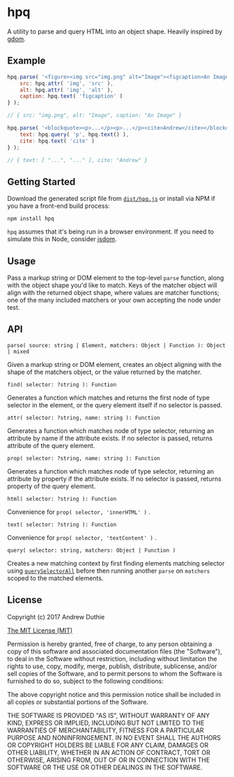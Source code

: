 # hpq

A utility to parse and query HTML into an object shape. Heavily inspired by [gdom](https://github.com/syrusakbary/gdom).

## Example

```js
hpq.parse( '<figure><img src="img.png" alt="Image"><figcaption>An Image</figcaption></figure>', {
	src: hpq.attr( 'img', 'src' ),
	alt: hpq.attr( 'img', 'alt' ),
	caption: hpq.text( 'figcaption' )
} );

// { src: "img.png", alt: "Image", caption: "An Image" }

hpq.parse( '<blockquote><p>...</p><p>...</p><cite>Andrew</cite></blockquote>', {
	text: hpq.query( 'p', hpq.text() ),
	cite: hpq.text( 'cite' )
} );

// { text: [ "...", "..." ], cite: "Andrew" }
```

## Getting Started

Download the generated script file from [`dist/hpq.js`](https://raw.githubusercontent.com/aduth/hpq/master/dist/hpq.js) or install via NPM if you have a front-end build process:

```
npm install hpq
```

`hpq` assumes that it's being run in a browser environment. If you need to simulate this in Node, consider [jsdom](https://www.npmjs.com/package/jsdom).

## Usage

Pass a markup string or DOM element to the top-level `parse` function, along with the object shape you'd like to match. Keys of the matcher object will align with the returned object shape, where values are matcher functions; one of the many included matchers or your own accepting the node under test.

## API

`parse( source: string | Element, matchers: Object | Function ): Object | mixed`

Given a markup string or DOM element, creates an object aligning with the shape of the matchers object, or the value returned by the matcher.

`find( selector: ?string ): Function`

Generates a function which matches and returns the first node of type selector in the element, or the query element itself if no selector is passed.

`attr( selector: ?string, name: string ): Function`

Generates a function which matches node of type selector, returning an attribute by name if the attribute exists. If no selector is passed, returns attribute of the query element.

`prop( selector: ?string, name: string ): Function`

Generates a function which matches node of type selector, returning an attribute by property if the attribute exists. If no selector is passed, returns property of the query element.

`html( selector: ?string ): Function`

Convenience for `prop( selector, 'innerHTML' )` .

`text( selector: ?string ): Function`

Convenience for `prop( selector, 'textContent' )` .

`query( selector: string, matchers: Object | Function )`

Creates a new matching context by first finding elements matching selector using [`querySelectorAll`](https://developer.mozilla.org/en-US/docs/Web/API/Document/querySelectorAll) before then running another `parse` on `matchers` scoped to the matched elements.

## License

Copyright (c) 2017 Andrew Duthie

[The MIT License (MIT)](https://opensource.org/licenses/MIT)

Permission is hereby granted, free of charge, to any person obtaining a copy of this software and associated documentation files (the "Software"), to deal in the Software without restriction, including without limitation the rights to use, copy, modify, merge, publish, distribute, sublicense, and/or sell copies of the Software, and to permit persons to whom the Software is furnished to do so, subject to the following conditions:

The above copyright notice and this permission notice shall be included in all copies or substantial portions of the Software.

THE SOFTWARE IS PROVIDED "AS IS", WITHOUT WARRANTY OF ANY KIND, EXPRESS OR IMPLIED, INCLUDING BUT NOT LIMITED TO THE WARRANTIES OF MERCHANTABILITY, FITNESS FOR A PARTICULAR PURPOSE AND NONINFRINGEMENT. IN NO EVENT SHALL THE AUTHORS OR COPYRIGHT HOLDERS BE LIABLE FOR ANY CLAIM, DAMAGES OR OTHER LIABILITY, WHETHER IN AN ACTION OF CONTRACT, TORT OR OTHERWISE, ARISING FROM, OUT OF OR IN CONNECTION WITH THE SOFTWARE OR THE USE OR OTHER DEALINGS IN THE SOFTWARE.
